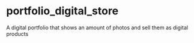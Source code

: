 # portfolio_digital_store
A digital portfolio that shows an amount of photos and sell them as digital products
